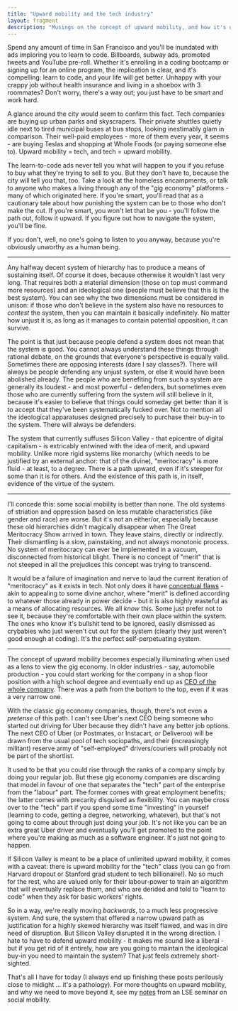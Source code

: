```yaml
---
title: "Upward mobility and the tech industry"
layout: fragment
description: "Musings on the concept of upward mobility, and how it's used to excuse inequality, no matter how stark or unjustifiable."
---
```


Spend any amount of time in San Francisco and you'll be inundated with ads imploring you to learn to code. Billboards, subway ads, promoted tweets and YouTube pre-roll. Whether it's enrolling in a coding bootcamp or signing up for an online program, the implication is clear, and it's compelling: learn to code, and your life will get better. Unhappy with your crappy job without health insurance and living in a shoebox with 3 roommates? Don't worry, there's a way out; you just have to be smart and work hard.

A glance around the city would seem to confirm this fact. Tech companies are buying up urban parks and skyscrapers. Their private shuttles quietly idle next to tired municipal buses at bus stops, looking inestimably glam in comparison. Their well-paid employees - more of them every year, it seems - are buying Teslas and shopping at Whole Foods (or paying someone else to). Upward mobility = tech, and tech = upward mobility.

The learn-to-code ads never tell you what will happen to you if you refuse to buy what they're trying to sell to you. But they don't have to, because the city will tell you that, too. Take a look at the homeless encampments, or talk to anyone who makes a living through any of the "gig economy" platforms - many of which originated here. If you're smart, you'll read that as a cautionary tale about how punishing the system can be to those who don't make the cut. If you're smart, you won't let that be you - you'll follow the path out, follow it upward. If you figure out how to navigate the system, you'll be fine.

If you don't, well, no one's going to listen to you anyway, because you're obviously unworthy as a human being.

***

Any halfway decent system of hierarchy has to produce a means of sustaining itself. Of course it does, because otherwise it wouldn't last very long. That requires both a material dimension (those on top must command more resources) and an ideological one (people must believe that this is the best system). You can see why the two dimensions must be considered in unison: if those who don't believe in the system also have no resources to _contest_ the system, then you can maintain it basically indefinitely. No matter how unjust it is, as long as it manages to contain potential opposition, it can survive.

The point is that just because people defend a system does not mean that the system is good. You cannot always understand these things through rational debate, on the grounds that everyone's perspective is equally valid. Sometimes there are opposing interests (dare I say classes?). There will always be people defending any unjust system, or else it would have been abolished already. The people who are benefiting from such a system are generally its loudest - and most powerful - defenders, but sometimes even those who are currently suffering from the system will still believe in it, because it's easier to believe that things could someday get better than it is to accept that they've been systematically fucked over. Not to mention all the ideological apparatuses designed precisely to purchase their buy-in to the system. There will always be defenders.

The system that currently suffuses Silicon Valley - that epicentre of digital capitalism - is extricably entwined with the idea of merit, and upward mobility. Unlike more rigid systems like monarchy (which needs to be justified by an external anchor: that of the divine), "meritocracy" is more fluid - at least, to a degree. There is a path upward, even if it's steeper for some than it is for others. And the existence of this path is, in itself, evidence of the virtue of the system.

***

I'll concede this: some social mobility is better than none. The old systems of striation and oppression based on less mutable characteristics (like gender and race) are worse. But it's not an either/or, especially because these old hierarchies didn't magically disappear when The Great Meritocracy Show arrived in town. They leave stains, directly or indirectly. Their dismantling is a slow, painstaking, and not always monotonic process. No system of meritocracy can ever be implemented in a vacuum, disconnected from historical blight. There is no concept of "merit" that is not steeped in all the prejudices this concept was trying to transcend.

It would be a failure of imagination and nerve to laud the current iteration of "meritocracy" as it exists in tech. Not only does it have [conceptual flaws](https://notesfrombelow.org/article/tech-culture-unions-meritocracy#the-appeal-of-startups) - akin to appealing to some divine anchor, where "merit" is defined according to whatever those already in power decide - but it is also highly wasteful as a means of allocating resources. We all _know_ this. Some just prefer not to see it, because they're comfortable with their own place within the system. The ones who know it's bullshit tend to be ignored, easily dismissed as crybabies who just weren't cut out for the system (clearly they just weren't good enough at coding). It's the perfect self-perpetuating system.

***

The concept of upward mobility becomes especially illuminating when used as a lens to view the gig economy. In older industries - say, automobile production - you could start working for the company in a shop floor position with a high school degree and eventually end up as [CEO of the whole company](https://en.wikipedia.org/wiki/Mary_Barra). There was a path from the bottom to the top, even if it was a very narrow one.

With the classic gig economy companies, though, there's not even a _pretense_ of this path. I can't see Uber's next CEO being someone who started out driving for Uber because they didn't have any better job options. The next CEO of Uber (or Postmates, or Instacart, or Deliveroo) will be drawn from the usual pool of tech sociopaths, and their (increasingly militant) reserve army of "self-employed" drivers/couriers will probably not be part of the shortlist.

It used to be that you could rise through the ranks of a company simply by doing your regular job. But these gig economy companies are discarding that model in favour of one that separates the "tech" part of the enterprise from the "labour" part. The former comes with great employment benefits; the latter comes with precarity disguised as flexibility. You can maybe cross over to the "tech" part if you spend some time "investing" in yourself (learning to code, getting a degree, networking, whatever), but that's not going to come about through just doing your job. It's not like you can be an extra great Uber driver and eventually you'll get promoted to the point where you're making as much as a software engineer. It's just not going to happen.

If Silicon Valley is meant to be a place of unlimited upward mobility, it comes with a caveat: there is upward mobility for the "tech" class (you can go from Harvard dropout or Stanford grad student to tech billionaire!). No so much for the rest, who are valued only for their labour-power to train an algorithm that will eventually replace them, and who are derided and told to "learn to code" when they ask for basic workers' rights.

So in a way, we're really moving _backwards_, to a much less progressive system. And sure, the system that offered a narrow upward path as justification for a highly skewed hierarchy was itself flawed, and was in dire need of disruption. But Silicon Valley disrupted it in the wrong direction. I hate to have to defend upward mobility - it makes me sound like a liberal - but if you get rid of it entirely, how are you going to maintain the ideological buy-in you need to maintain the system? That just feels extremely short-sighted.

That's all I have for today (I always end up finishing these posts perilously close to midight ... it's a pathology). For more thoughts on upward mobility, and why we need to move beyond it, see my [notes](/posts/SO478-8) from an LSE seminar on social mobility.
